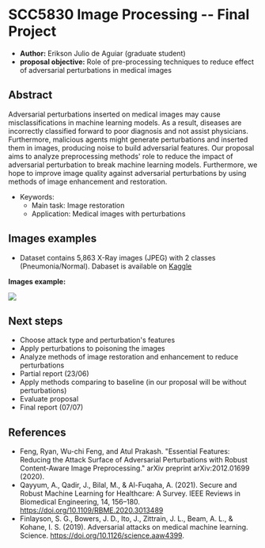 # SCC5830 Image Processing -- Final Project

- **Author:** Erikson Julio de Aguiar (graduate student)
- **proposal objective:** Role of pre-processing techniques to reduce effect of adversarial perturbations in medical images

## Abstract

Adversarial perturbations inserted on medical images may cause misclassifications in machine learning models. As a result, diseases are incorrectly classified forward to poor diagnosis and not assist physicians. Furthermore, malicious agents might generate perturbations and inserted them in images, producing noise to build adversarial features. Our proposal aims to analyze preprocessing methods' role to reduce the impact of adversarial perturbation to break machine learning models. Furthermore, we hope to improve image quality against adversarial perturbations by using methods of image enhancement and restoration.

- Keywords:
  - Main task: Image restoration
  - Application: Medical images with perturbations

## Images examples

- Dataset contains 5,863 X-Ray images (JPEG) with 2 classes (Pneumonia/Normal). Dabaset is available on [Kaggle](https://www.kaggle.com/paultimothymooney/chest-xray-pneumonia)

**Images example:**

![](https://raw.githubusercontent.com/eriksonJAguiar/scc5830_final_project/main/pulmao.png)

## Next steps

- Choose attack type and perturbation's features
- Apply perturbations to poisoning the images
- Analyze methods of image restoration and enhancement to reduce perturbations
- Partial report (23/06)
- Apply methods comparing to baseline (in our proposal will be without perturbations)
- Evaluate proposal
- Final report (07/07)

## References

- Feng, Ryan, Wu-chi Feng, and Atul Prakash. "Essential Features: Reducing the Attack Surface of Adversarial Perturbations with Robust Content-Aware Image Preprocessing." arXiv preprint arXiv:2012.01699 (2020).
- Qayyum, A., Qadir, J., Bilal, M., & Al-Fuqaha, A. (2021). Secure and Robust Machine Learning for Healthcare: A Survey. IEEE Reviews in Biomedical Engineering, 14, 156–180. https://doi.org/10.1109/RBME.2020.3013489
- Finlayson, S. G., Bowers, J. D., Ito, J., Zittrain, J. L., Beam, A. L., & Kohane, I. S. (2019). Adversarial attacks on medical machine learning. Science. https://doi.org/10.1126/science.aaw4399.

